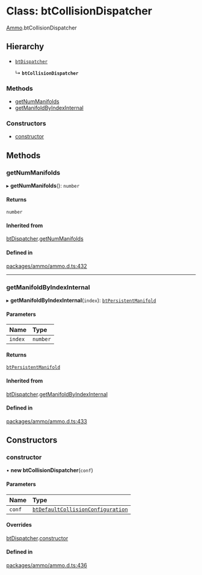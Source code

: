 # Class: btCollisionDispatcher

[Ammo](../modules/Ammo.md).btCollisionDispatcher

## Hierarchy

- [`btDispatcher`](Ammo.btDispatcher.md)

  ↳ **`btCollisionDispatcher`**


### Methods

- [getNumManifolds](Ammo.btCollisionDispatcher.md#getnummanifolds)
- [getManifoldByIndexInternal](Ammo.btCollisionDispatcher.md#getmanifoldbyindexinternal)

### Constructors

- [constructor](Ammo.btCollisionDispatcher.md#constructor)

## Methods

### getNumManifolds

▸ **getNumManifolds**(): `number`

#### Returns

`number`

#### Inherited from

[btDispatcher](Ammo.btDispatcher.md).[getNumManifolds](Ammo.btDispatcher.md#getnummanifolds)

#### Defined in

[packages/ammo/ammo.d.ts:432](https://github.com/Orillusion/orillusion/blob/main/packages/ammo/ammo.d.ts#L432)

___

### getManifoldByIndexInternal

▸ **getManifoldByIndexInternal**(`index`): [`btPersistentManifold`](Ammo.btPersistentManifold.md)

#### Parameters

| Name | Type |
| :------ | :------ |
| `index` | `number` |

#### Returns

[`btPersistentManifold`](Ammo.btPersistentManifold.md)

#### Inherited from

[btDispatcher](Ammo.btDispatcher.md).[getManifoldByIndexInternal](Ammo.btDispatcher.md#getmanifoldbyindexinternal)

#### Defined in

[packages/ammo/ammo.d.ts:433](https://github.com/Orillusion/orillusion/blob/main/packages/ammo/ammo.d.ts#L433)

## Constructors

### constructor

• **new btCollisionDispatcher**(`conf`)

#### Parameters

| Name | Type |
| :------ | :------ |
| `conf` | [`btDefaultCollisionConfiguration`](Ammo.btDefaultCollisionConfiguration.md) |

#### Overrides

[btDispatcher](Ammo.btDispatcher.md).[constructor](Ammo.btDispatcher.md#constructor)

#### Defined in

[packages/ammo/ammo.d.ts:436](https://github.com/Orillusion/orillusion/blob/main/packages/ammo/ammo.d.ts#L436)
